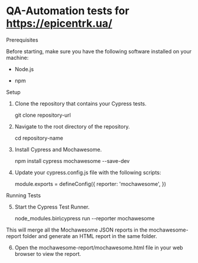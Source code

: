 # QA-Automation tests for https://epicentrk.ua/

Prerequisites

Before starting, make sure you have the following software installed on your machine:

   - Node.js
   
   - npm
   
Setup

1. Clone the repository that contains your Cypress tests.

    git clone repository-url

2. Navigate to the root directory of the repository.

    cd repository-name

3. Install Cypress and Mochawesome.

    npm install cypress mochawesome --save-dev

4. Update your cypress.config.js file with the following scripts:

    module.exports = defineConfig({
        reporter: 'mochawesome',
    })

Running Tests

5. Start the Cypress Test Runner.

    node_modules\.bin\cypress run --reporter mochawesome

This will merge all the Mochawesome JSON reports in the mochawesome-report folder and generate an HTML report in the same folder.

6. Open the mochawesome-report/mochawesome.html file in your web browser to view the report.
